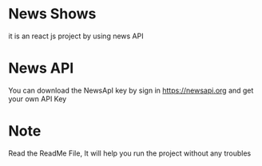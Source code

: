 # News Shows
it is an react js project by using news API

# News API
You can download the NewsApI key by sign in https://newsapi.org  and get your own API Key

# Note
Read the ReadMe File, It will help you run the project without any troubles 
